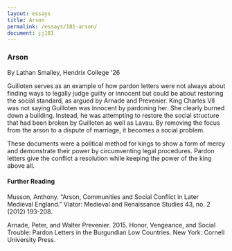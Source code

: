 ```yaml
---
layout: essays
title: Arson
permalink: /essays/181-arson/
document: jj181
---
```


<div id="male-female-honor" class="essay">
<h3 class="essay-title">Arson</h3>
<div class="essay-author">By Lathan Smalley, Hendrix College '26</div>
<div class="essay-content">
    <p>Guilloten serves as an example of how pardon letters were not always about finding ways to legally judge guilty or innocent but could be about restoring the social standard, as argued by Arnade and Prevenier. King Charles VII was not saying Guilloten was innocent by pardoning her. She clearly burned down a building. Instead, he was attempting to restore the social structure that had been broken by Guilloten as well as Lavau. By removing the focus from the arson to a dispute of marriage, it becomes a social problem.</p>
    <p>These documents were a political method for kings to show a form of mercy and demonstrate their power by circumventing legal procedures. Pardon letters give the conflict a resolution while keeping the power of the king above all.</p>
    <h4>Further Reading</h4>
    <p>Musson, Anthony. “Arson, Communities and Social Conflict in Later Medieval England.” Viator: Medieval and Renaissance Studies 43, no. 2 (2012) 193-208.</p>
    <p>Arnade, Peter, and Walter Prevenier. 2015. Honor, Vengeance, and Social Trouble: Pardon Letters in the Burgundian Low Countries. New York: Cornell University Press.</p>
</div>
</div>